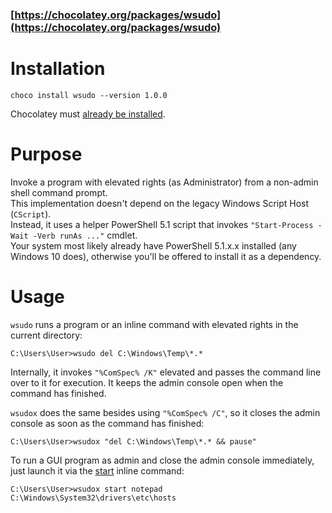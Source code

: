 ### [https://chocolatey.org/packages/wsudo](https://chocolatey.org/packages/wsudo)

# Installation

    choco install wsudo --version 1.0.0

Chocolatey must [already be installed](https://chocolatey.org/install).

# Purpose

Invoke a program with elevated rights (as Administrator) from a non-admin shell command prompt.<br>
This implementation doesn't depend on the legacy Windows Script Host (`CScript`).<br>
Instead, it uses a helper PowerShell 5.1 script that invokes `"Start-Process -Wait -Verb runAs ..."` cmdlet.<br>
Your system most likely already have PowerShell 5.1.x.x installed (any Windows 10 does), 
otherwise you'll be offered to install it as a dependency.

# Usage

`wsudo` runs a program or an inline command with elevated rights in the current directory:

    C:\Users\User>wsudo del C:\Windows\Temp\*.* 

Internally, it invokes `"%ComSpec% /K"` elevated and passes the command line over to it for execution. It keeps the admin console open when the command has finished.

`wsudox` does the same besides using `"%ComSpec% /C"`, so it closes the admin console as soon as the command has finished:

    C:\Users\User>wsudox "del C:\Windows\Temp\*.* && pause"

To run a GUI program as admin and close the admin console immediately, just launch it via the [start](https://docs.microsoft.com/en-us/windows-server/administration/windows-commands/start) inline command:

    C:\Users\User>wsudox start notepad C:\Windows\System32\drivers\etc\hosts 
